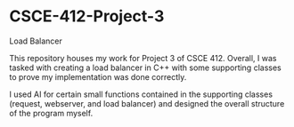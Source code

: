 # CSCE-412-Project-3
Load Balancer

This repository houses my work for Project 3 of CSCE 412. Overall, I was tasked with creating a load balancer in C++ with some supporting classes to prove my implementation was done correctly.

I used AI for certain small functions contained in the supporting classes (request, webserver, and load balancer) and designed the overall structure of the program myself.

